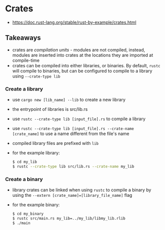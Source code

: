 # Crates

- https://doc.rust-lang.org/stable/rust-by-example/crates.html

## Takeaways

- crates are _compilation units_ - modules are not compiled, instead, modules
  are inserted into crates at the locations they are imported at compile-time
- crates can be compiled into either libraries, or binaries. By default, `rustc`
  will compile to binaries, but can be configured to compile to a library
  using `--crate-type lib`

### Create a library

- use `cargo new [lib_name] --lib` to create a new library
- the entrypoint of libraries is src/lib.rs
- use `rustc --crate-type lib [input_file].rs` to compile a library
- use `rustc --crate-type lib [input_file].rs --crate-name [crate_name]` to use
  a name different from the file's name
- compiled library files are prefixed with `lib`
- for the example library:

  ```bash
  $ cd my_lib
  $ rustc --crate-type lib src/lib.rs --crate-name my_lib
  ```

### Create a binary

- library crates can be linked when using `rustc` to compile a binary by using
  the `--extern [crate_name]=[library_file_name]` flag
- for the example binary:

  ```bash
  $ cd my_binary
  $ rustc src/main.rs my_lib=../my_lib/libmy_lib.rlib
  $ ./main
  ```
